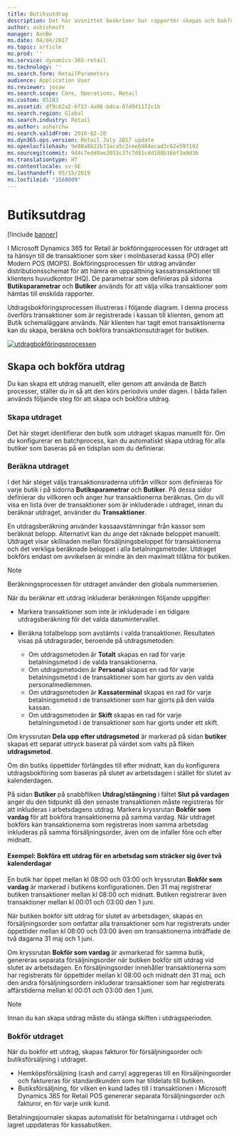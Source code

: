 ```yaml
---
title: Butiksutdrag
description: Det här avsnittet beskriver hur rapporter skapas och bokförs.
author: ashishmsft
manager: AnnBe
ms.date: 04/04/2017
ms.topic: article
ms.prod: ''
ms.service: dynamics-365-retail
ms.technology: ''
ms.search.form: RetailParameters
audience: Application User
ms.reviewer: josaw
ms.search.scope: Core, Operations, Retail
ms.custom: 85183
ms.assetid: df9c62a2-6f13-4a08-bdca-07d041172c1b
ms.search.region: Global
ms.search.industry: Retail
ms.author: asharchw
ms.search.validFrom: 2016-02-28
ms.dyn365.ops.version: Retail July 2017 update
ms.openlocfilehash: 9e88a8b22b73aca5c2cee6984ecad3c62e597102
ms.sourcegitcommit: 9d4c7edd0ae2053c37c7d81cdd180b16bf3a9d3b
ms.translationtype: HT
ms.contentlocale: sv-SE
ms.lasthandoff: 05/15/2019
ms.locfileid: "1568009"
---
```

# <a name="retail-statements"></a>Butiksutdrag

[!include [banner](includes/banner.md)]

I Microsoft Dynamics 365 for Retail är bokföringsprocessen för utdraget att ta hänsyn till de transaktioner som sker i molnbaserad kassa (PO) eller Modern POS (MOPS). Bokföringsprocessen för utdrag använder distributionsschemat för att hämra en uppsättning kassatransaktioner till klientens huvudkontor (HQ). De parametrar som definieras på sidorna **Butiksparametrar** och **Butiker** används för att välja vilka transaktioner som hämtas till enskilda rapporter.

Utdragsbokföringsprocessen illustreras i följande diagram. I denna process överförs transaktioner som är registrerade i kassan till klienten, genom att Butik schemaläggare används. När klienten har tagit emot transaktionerna kan du skapa, beräkna och bokföra transaktionsutdraget för butiken.

[![utdragbokföringsprocessen](./media/retail-statements.png)](./media/retail-statements.png)

## <a name="creating-and-posting-statements"></a>Skapa och bokföra utdrag

Du kan skapa ett utdrag manuellt, eller genom att använda de Batch processer, ställer du in så att den körs periodvis under dagen. I båda fallen används följande steg för att skapa och bokföra utdrag.

### <a name="create-the-statement"></a>Skapa utdraget

Det här steget identifierar den butik som utdraget skapas manuellt för. Om du konfigurerar en batchprocess, kan du automatiskt skapa utdrag för alla butiker som baseras på en tidsplan som du definierar.

### <a name="calculate-the-statement"></a>Beräkna utdraget

I det här steget väljs transaktionsraderna utifrån villkor som definieras för varje butik i på sidorna **Butiksparametrar** och **Butiker**. På dessa sidor definierar du villkoren och anger hur transaktionerna beräknas. Om du vill visa en lista över de transaktioner som är inkluderade i utdraget, innan du beräknar utdraget, använder du **Transaktioner**.

En utdragsberäkning använder kassaavstämningar från kassor som beräknat belopp. Alternativt kan du ange det räknade beloppet manuellt. Utdraget visar skillnaden mellan försäljningsbeloppet för transaktionerna och det verkliga beräknade beloppet i alla betalningsmetoder. Utdraget bokförs endast om avvikelsen är mindre än den maximalt tillåtna för butiken.

> [!NOTE]
> Beräkningsprocessen för utdraget använder den globala nummerserien.

När du beräknar ett utdrag inkluderar beräkningen följande uppgifter:

- Markera transaktioner som inte är inkluderade i en tidigare utdragsberäkning för det valda datumintervallet.
- Beräkna totalbelopp som avstämts i valda transaktioner. Resultaten visas på utdragsrader, beroende på utdragsmetoden:

    - Om utdragsmetoden är **Totalt** skapas en rad för varje betalningsmetod i de valda transaktionerna.
    - Om utdragsmetoden är **Personal** skapas en rad för varje betalningsmetod i de transaktioner som har gjorts av den valda personalmedlemmen.
    - Om utdragsmetoden är **Kassaterminal** skapas en rad för varje betalningsmetod i de transaktioner som har gjorts på den valda kassan.
    - Om utdragsmetoden är **Skift** skapas en rad för varje betalningsmetod i de transaktioner som har gjorts under ett skift.

Om kryssrutan **Dela upp efter utdragsmetod** är markerad på sidan **butiker** skapas ett separat uttryck baserat på värdet som valts på fliken **utdragsmetod**.

Om din butiks öppettider förlängdes till efter midnatt, kan du konfigurera utdragsbokföring som baseras på slutet av arbetsdagen i stället för slutet av kalenderdagen.

På sidan **Butiker** på snabbfliken **Utdrag/stängning** i fältet **Slut på vardagen** anger du den tidpunkt då den senaste transaktionen måste registreras för att inkluderas i arbetsdagens utdrag. Markera kryssrutan **Bokför som vardag** för att bokföra transaktionerna på samma vardag. När utdraget bokförs kan transaktionerna som registreras inom samma arbetsdag inkluderas på samma försäljningsorder, även om de infaller före och efter midnatt.

#### <a name="example-post-a-statement-for-a-business-day-that-extends-over-two-calendar-days"></a>Exempel: Bokföra ett utdrag för en arbetsdag som sträcker sig över två kalenderdagar

En butik har öppet mellan kl 08:00 och 03:00 och kryssrutan **Bokför som vardag** är markerad i butikens konfigurationen. Den 31 maj registrerar butiken transaktioner mellan kl 08:00 och midnatt. Butiken registrerar även transaktioner mellan kl 00:01 och 03:00 den 1 juni.

När butiken bokför sitt utdrag för slutet av arbetsdagen, skapas en försäljningsorder som omfattar alla transaktioner som har registrerats under öppettider mellan kl 08:00 och 03:00 även om transaktionerna inträffade de två dagarna 31 maj och 1 juni.

Om kryssrutan **Bokför som vardag** är avmarkerad för samma butik, genereras separata försäljningsorder när butiken bokför sitt utdrag vid slutet av arbetsdagen. En försäljningsorder innehåller transaktionerna som har registrerats för öppettider mellan kl 08:00 och midnatt den 31 maj, och den andra försäljningsordern inkluderar transaktioner som har registrerats affärstiderna mellan kl 00:01 och 03:00 den 1 juni.

> [!NOTE]
> Innan du kan skapa utdrag måste du stänga skiften i utdragsperioden.

### <a name="post-the-statement"></a>Bokför utdraget

När du bokför ett utdrag, skapas fakturor för försäljningsorder och butiksförsäljning i utdraget.

- Hemköpsförsäljning (cash and carry) aggregeras till en försäljningsorder och faktureras för standardkunden som har tilldelats till butiken.
- Butiksförsäljning, för vilken en kund lades till i transaktionen i Microsoft Dynamics 365 for Retail POS genererar separata försäljningsorder och fakturor, en för varje unik kund.

Betalningsjournaler skapas automatiskt för betalningarna i utdraget och lagret uppdateras för kassabutiken.
